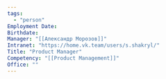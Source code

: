 ```yaml
---
tags:
  - "person"
Employment Date:
Birthdate:
Manager: "[[Александр Морозов]]"
Intranet: "https://home.vk.team/users/s.shakryl/"
Title: "Product Manager"
Competency: "[[Product Management]]"
Office: ""
---
```

